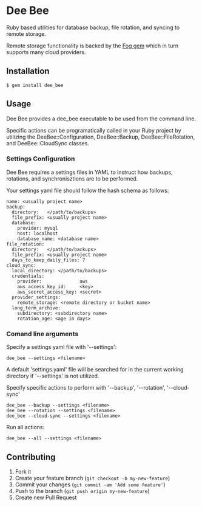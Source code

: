 # Dee Bee

Ruby based utilities for database backup, file rotation, and syncing to remote storage.

Remote storage functionality is backed by the [Fog gem](https://github.com/fog/fog) which in turn supports many cloud providers.


## Installation

    $ gem install dee_bee


## Usage

Dee Bee provides a dee_bee executable to be used from the command line.

Specific actions can be programatically called in your Ruby project by utilizing the DeeBee::Configuration, DeeBee::Backup, DeeBee::FileRotation, and DeeBee::CloudSync classes.


### Settings Configuration

Dee Bee requires a settings files in YAML to instruct how backups, rotations, and synchronisztions are to be performed.

Your settings yaml file should follow the hash schema as follows:

	name: <usually project name>
	backup:
	  directory:   </path/to/backups>
	  file_prefix: <usually project name>
	  database:
	    provider: mysql
	    host: localhost
	    database_name: <database name>
	file_rotation:
	  directory:   </path/to/backups>
	  file_prefix: <usually project name>
	  days_to_keep_daily_files: 7
	cloud_sync:
	  local_directory: </path/to/backups>
	  credentials:
	    provider:              aws
	    aws_access_key_id:     <key>
	    aws_secret_access_key: <secret>
	  provider_settings:
	    remote_storage: <remote directory or bucket name>
	  long_term_archive:
	    subdirectory: <subdirectory name>
	    rotation_age: <age in days>


### Comand line arguments

Specify a settings yaml file with '--settings':

	dee_bee --settings <filename>

A default 'settings.yaml' file will be searched for in the current working directory if '--settings' is not utilized.


Specify specific actions to perform with '--backup', '--rotation', '--cloud-sync'

	dee_bee --backup --settings <filename>
	dee_bee --rotation --settings <filename>
	dee_bee --cloud-sync --settings <filename>

Run all actions:

	dee_bee --all --settings <filename>


## Contributing

1. Fork it
2. Create your feature branch (`git checkout -b my-new-feature`)
3. Commit your changes (`git commit -am 'Add some feature'`)
4. Push to the branch (`git push origin my-new-feature`)
5. Create new Pull Request
